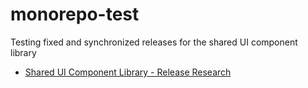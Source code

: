 # monorepo-test
Testing fixed and synchronized releases for the shared UI component library

- [Shared UI Component Library - Release Research](https://docs.google.com/document/d/1l7arRphv2acS6DGhLXuF3QEUtLTnq2ojdAx4K0tDBpE/edit)
